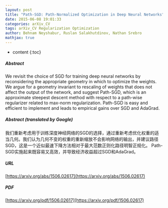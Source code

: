 ```yaml
---
layout: post
title: "Path-SGD: Path-Normalized Optimization in Deep Neural Networks"
date: 2015-06-08 19:01:33
categories: arXiv_CV
tags: arXiv_CV Regularization Optimization
author: Behnam Neyshabur, Ruslan Salakhutdinov, Nathan Srebro
mathjax: true
---
```


* content
{:toc}

##### Abstract
We revisit the choice of SGD for training deep neural networks by reconsidering the appropriate geometry in which to optimize the weights. We argue for a geometry invariant to rescaling of weights that does not affect the output of the network, and suggest Path-SGD, which is an approximate steepest descent method with respect to a path-wise regularizer related to max-norm regularization. Path-SGD is easy and efficient to implement and leads to empirical gains over SGD and AdaGrad.

##### Abstract (translated by Google)
我们重新考虑用于训练深度神经网络的SGD的选择，通过重新考虑优化权重的适当几何。我们认为几何不变的权重的重新缩放不会影响网络的输出，并建议路径SGD，这是一个近似最速下降方法相对于最大范数正则化路径明智正规化。 Path-SGD实施起来既容易又高效，并导致经济收益超过SGD和AdaGrad。

##### URL
[https://arxiv.org/abs/1506.02617](https://arxiv.org/abs/1506.02617)

##### PDF
[https://arxiv.org/pdf/1506.02617](https://arxiv.org/pdf/1506.02617)

